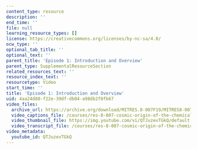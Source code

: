 ```yaml
---
content_type: resource
description: ''
end_time: ''
file: null
learning_resource_types: []
license: https://creativecommons.org/licenses/by-nc-sa/4.0/
ocw_type: ''
optional_tab_title: ''
optional_text: ''
parent_title: 'Episode 1: Introduction and Overview'
parent_type: SupplementalResourceSection
related_resources_text: ''
resource_index_text: ''
resourcetype: Video
start_time: ''
title: 'Episode 1: Introduction and Overview'
uid: 4aa24d80-f22e-39df-db04-a98db2f0fb67
video_files:
  archive_url: https://archive.org/download/MITRES.8-007F19/MITRES8-007F19_ep01_300k.mp4
  video_captions_file: /courses/res-8-007-cosmic-origin-of-the-chemical-elements-fall-2019/dda98fa8bfc9516895e6a96e12d3c0af_QTJuzevTGkQ.vtt
  video_thumbnail_file: https://img.youtube.com/vi/QTJuzevTGkQ/default.jpg
  video_transcript_file: /courses/res-8-007-cosmic-origin-of-the-chemical-elements-fall-2019/7c85684f26ebf5a3bc8f531199050a5c_QTJuzevTGkQ.pdf
video_metadata:
  youtube_id: QTJuzevTGkQ
---
```

